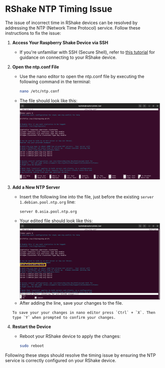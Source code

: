 RShake NTP Timing Issue
=======================================


The issue of incorrect time in RShake devices can be resolved by addressing the NTP (Network Time Protocol) service. Follow these instructions to fix the issue:

1. **Access Your Raspberry Shake Device via SSH**
    - If you're unfamiliar with SSH (Secure Shell), refer to <a href="https://upri-earthquake.github.io/connect-to-rshake" target="_blank">this tutorial</a> for guidance on connecting to your RShake device. 

2. **Open the ntp.conf File**
    - Use the nano editor to open the ntp.conf file by executing the following command in the terminal:
        ```bash
        nano /etc/ntp.conf
        ```
    - The file should look like this:
        ![ntp.conf file contents](_build/html/assets/rshake-ntp-issue/ntp.conf-contents.png)

3. **Add a New NTP Server**
    - Insert the following line into the file, just before the existing `server 1.debian.pool.ntp.org` line: 
        ```
        server 0.asia.pool.ntp.org
        ```
    - Your edited file should look like this:
        ![Edited ntp.conf file](_build/html/assets/rshake-ntp-issue/edited-ntp.conf-file.png)
    - After adding the line, save your changes to the file.

    ```{note}
    To save your your changes in nano editor press `Ctrl` + `X`. Then type `Y` when prompted to confirm your changes.
    ```

4. **Restart the Device**
    - Reboot your RShake device to apply the changes:
        ```bash
        sudo reboot
        ```

Following these steps should resolve the timing issue by ensuring the NTP service is correctly configured on your RShake device.